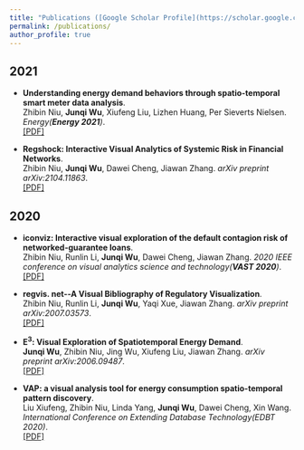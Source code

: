 ```yaml
---
title: "Publications ([Google Scholar Profile](https://scholar.google.com/citations?user=8M5KyxQAAAAJ&hl=zh-CN))"
permalink: /publications/
author_profile: true
---
```

## 2021
* <b>Understanding energy demand behaviors through spatio-temporal smart meter data analysis</b>. <br>
Zhibin Niu, <b>Junqi Wu</b>, Xiufeng Liu, Lizhen Huang, Per Sieverts Nielsen. <i>Energy(**Energy 2021**)</i>.<br>
[[PDF]](https://www.sciencedirect.com/science/article/pii/S0360544221007428)

* <b>Regshock: Interactive Visual Analytics of Systemic Risk in Financial Networks</b>. <br>
Zhibin Niu, <b>Junqi Wu</b>, Dawei Cheng, Jiawan Zhang. <i>arXiv preprint arXiv:2104.11863</i>. <br>
[[PDF]](https://arxiv.org/pdf/2104.11863.pdf)

## 2020
* <b>iconviz: Interactive visual exploration of the default contagion risk of networked-guarantee loans</b>. <br>
Zhibin Niu, Runlin Li, <b>Junqi Wu</b>, Dawei Cheng, Jiawan Zhang. <i>2020 IEEE conference on visual analytics science and technology(**VAST 2020**)</i>. <br>
[[PDF]](https://arxiv.org/pdf/2006.09542.pdf)

* <b>regvis. net--A Visual Bibliography of Regulatory Visualization</b>. <br>
Zhibin Niu, Runlin Li, <b>Junqi Wu</b>, Yaqi Xue, Jiawan Zhang. <i>arXiv preprint arXiv:2007.03573</i>. <br>
[[PDF]](https://arxiv.org/pdf/2007.03573.pdf)

* <b>E<sup>3</sup>: Visual Exploration of Spatiotemporal Energy Demand</b>. <br>
<b>Junqi Wu</b>, Zhibin Niu, Jing Wu, Xiufeng Liu, Jiawan Zhang. <i>arXiv preprint arXiv:2006.09487</i>. <br>
[[PDF]](https://arxiv.org/pdf/2006.09487.pdf)

* <b>VAP: a visual analysis tool for energy consumption spatio-temporal pattern discovery</b>. <br>
Liu Xiufeng, Zhibin Niu, Linda Yang, <b>Junqi Wu</b>, Dawei Cheng, Xin Wang. <i>International Conference on Extending Database Technology(EDBT 2020)</i>. <br>
[[PDF]](https://openproceedings.org/2020/conf/edbt/paper_206.pdf)
